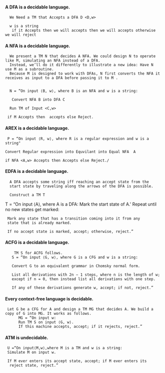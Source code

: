 
#### A DFA is a decidable language.

      We Need a TM that Accepts a DFA D <D,w>

      w is a string 
       if it Accepts then we will accepts then we will accepts otherwise we will reject 

#### A NFA is a decidable language.

      We present a TM N that decides A NFA. We could design N to operate like M, simulating an NFA instead of a DFA. 
      Instead, we’ll do it differently to illustrate a new idea: Have N use M as a subroutine.
      Because M is designed to work with DFAs, N first converts the NFA it receives as input to a DFA before passing it to M .
 
 
      N = “On input ⟨B, w⟩, where B is an NFA and w is a string:
 
       Convert NFA B into DFA C 
 
      Run TM of Input <C,w>
 
     if M Accepts then  accepts else Reject.
 
#### AREX is a decidable language.

     P = “On input ⟨R, w⟩, where R is a regular expression and w is a string"

    Convert Regular expression into Equvilant into Equal NFA  A 
  
    if NFA <A,w> Accepts then Accepts else Reject./
  
 
 #### EDFA is a decidable language.
 
      A DFA accepts some string iff reaching an accept state from the 
      start state by traveling along the arrows of the DFA is possible.
 
      Construct a TM T 
 
 T = “On input ⟨A⟩, where A is a DFA:
     Mark the start state of A.'
     Repeat until no new states get marked:
     
     Mark any state that has a transition coming into it from any
     state that is already marked.

     If no accept state is marked, accept; otherwise, reject.”

#### ACFG is a decidable language.
        TM S for ACFG follows.
       S = “On input ⟨G, w⟩, where G is a CFG and w is a string:
      
       Convert G to an equivalent grammar in Chomsky normal form.
       
       List all derivations with 2n − 1 steps, where n is the length of w;
       except if n = 0, then instead list all derivations with one step.
       
       If any of these derivations generate w, accept; if not, reject.”
       
 #### Every context-free language is decidable.
     
     Let G be a CFG for A and design a TM MG that decides A. We build a copy of G into MG. It works as follows.
          MG = “On input w:
          Run TM S on input ⟨G, w⟩.
          If this machine accepts, accept; if it rejects, reject.”
          
#### ATM is undecidable.
     U =“On input⟨M,w⟩,where M is a TM and w is a string:
     Simulate M on input w.
     
     If M ever enters its accept state, accept; if M ever enters its
      reject state, reject.”

